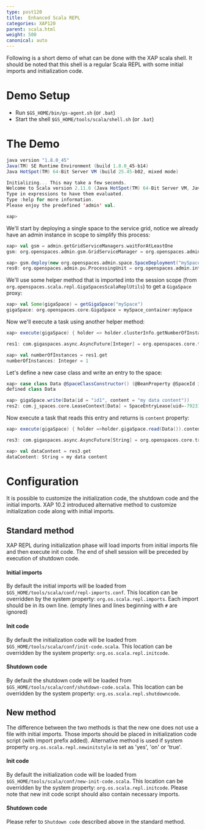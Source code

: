 ```yaml
---
type: post120
title:  Enhanced Scala REPL
categories: XAP120
parent: scala.html
weight: 500
canonical: auto
---
```



Following is a short demo of what can be done with the XAP scala shell. It should be noted that this shell is a regular Scala REPL with some initial imports and initialization code.

# Demo Setup

- Run `$GS_HOME/bin/gs-agent.sh` (or `.bat`)
- Start the shell `$GS_HOME/tools/scala/shell.sh` (or `.bat`)

# The Demo


```scala
java version "1.8.0_45"
Java(TM) SE Runtime Environment (build 1.8.0_45-b14)
Java HotSpot(TM) 64-Bit Server VM (build 25.45-b02, mixed mode)

Initializing... This may take a few seconds.
Welcome to Scala version 2.11.6 (Java HotSpot(TM) 64-Bit Server VM, Java 1.8.0_45).
Type in expressions to have them evaluated.
Type :help for more information.
Please enjoy the predefined 'admin' val.

xap>
```

We'll start by deploying a single space to the service grid, notice we already have an admin instance in scope to simplify this process:


```scala
xap> val gsm = admin.getGridServiceManagers.waitForAtLeastOne
gsm: org.openspaces.admin.gsm.GridServiceManager = org.openspaces.admin.internal.gsm.DefaultGridServiceManager@ca43aa97

xap> gsm.deploy(new org.openspaces.admin.space.SpaceDeployment("mySpace"))
res0: org.openspaces.admin.pu.ProcessingUnit = org.openspaces.admin.internal.pu.DefaultProcessingUnit@59479eba
```

We'll use some helper method that is imported into the session scope (from `org.openspaces.scala.repl.GigaSpacesScalaReplUtils`) to get a `GigaSpace` proxy:


```scala
xap> val Some(gigaSpace) = getGigaSpace("mySpace")
gigaSpace: org.openspaces.core.GigaSpace = mySpace_container:mySpace
```

Now we'll execute a task using another helper method:


```scala
xap> execute(gigaSpace) { holder => holder.clusterInfo.getNumberOfInstances}

res1: com.gigaspaces.async.AsyncFuture[Integer] = org.openspaces.core.transaction.internal.InternalAsyncFuture@f1423ba

xap> val numberOfInstances = res1.get
numberOfInstances: Integer = 1
```

Let's define a new case class and write an entry to the space:


```scala
xap> case class Data @SpaceClassConstructor() (@BeanProperty @SpaceId id: String = null, @BeanProperty content: String = null)
defined class Data

xap> gigaSpace.write(Data(id = "id1", content = "my data content"))
res2: com.j_spaces.core.LeaseContext[Data] = SpaceEntryLease[uid=-792314720^58^id1^0^0,typeName=Data,routingValue=id1,expirationTime=9223372036854775807]
```

Now execute a task that reads this entry and returns is `content` property:


```scala
xap> execute(gigaSpace) { holder =>holder.gigaSpace.read(Data()).content}

res3: com.gigaspaces.async.AsyncFuture[String] = org.openspaces.core.transaction.internal.InternalAsyncFuture@7c767c0d

xap> val dataContent = res3.get
dataContent: String = my data content
```

# Configuration

It is possible to customize the initialization code, the shutdown code and the initial imports.
XAP 10.2 introduced alternative method to customize initialization code along with initial imports.

## Standard method

XAP REPL during initialization phase will load imports from initial imports file and then execute init code. The end of shell session
will be preceded by execution of shutdown code.

#### Initial imports

By default the initial imports will be loaded from `$GS_HOME/tools/scala/conf/repl-imports.conf`. This location can be overridden by the system property: `org.os.scala.repl.imports`. Each import should be in its own line. (empty lines and lines beginning with `#` are ignored)

#### Init code

By default the initialization code will be loaded from `$GS_HOME/tools/scala/conf/init-code.scala`. This location can be overridden by the system property: `org.os.scala.repl.initcode`.

#### Shutdown code

By default the shutdown code will be loaded from `$GS_HOME/tools/scala/conf/shutdown-code.scala`. This location can be overridden by the system property: `org.os.scala.repl.shutdowncode`.

## New method

The difference between the two methods is that the new one does not use a file with initial imports. Those imports
should be placed in initialization code script (with import prefix added). Alternative method is used if system property `org.os.scala.repl.newinitstyle` is set as 'yes', 'on' or 'true'.

#### Init code

By default the initialization code will be loaded from `$GS_HOME/tools/scala/conf/new-init-code.scala`. This location can be overridden by the system property: `org.os.scala.repl.initcode`.
Please note that new init code script should also contain necessary imports.

#### Shutdown code

Please refer to `Shutdown code` described above in the standard method.

